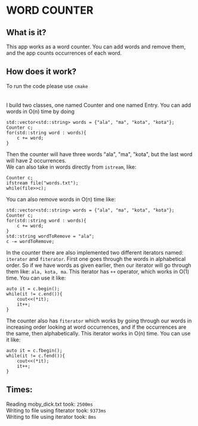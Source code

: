# WORD COUNTER
## What is it?
This app works as a word counter. You can add words and remove them, and the app counts occurrences of each word.
## How does it work?
To run the code please use `cmake`\
\
\
I build two classes, one named Counter and one named Entry. You can add words in O(n) time by doing

```
std::vector<std::string> words = {"ala", "ma", "kota", "kota"};
Counter c;
for(std::string word : words){
    c += word;
}
```
Then the counter will have three words "ala", "ma", "kota", but the last word will have 2 occurrences.\
We can also take in words directly from `istream`, like:
```
Counter c;
ifstream file("words.txt");
while(file>>c);
```
You can also remove words in O(n) time like:
```
std::vector<std::string> words = {"ala", "ma", "kota", "kota"};
Counter c;
for(std::string word : words){
    c += word;
}
std::string wordToRemove = "ala";
c -= wordToRemove;
```
In the counter there are also implemented two different iterators named: `iterator` and `fiterator`.
First one goes through the words in alphabetical order. So if we have words as given earlier, then our iterator will go through them like: `ala, kota, ma`. This iterator has `++` operator, which works in O(1) time. You can use it like:
```
auto it = c.begin();
while(it != c.end()){
    cout<<(*it);
    it++;
}
```
The counter also has `fiterator` which works by going through our words in increasing order looking at word occurrences, and if the occurrences are the same, then alphabetically. This iterator works in O(n) time. You can use it like:
```
auto it = c.fbegin();
while(it != c.fend()){
    cout<<(*it);
    it++;
}
```

## Times:
Reading moby_dick.txt took: `2500ms`\
Writing to file using fiterator took: `9373ms`\
Writing to file using iterator took: `8ms`